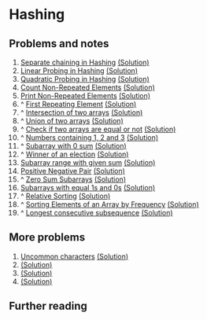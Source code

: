 # Hashing

## Problems and notes

1. [Separate chaining in Hashing](https://practice.geeksforgeeks.org/problems/separate-chaining-in-hashing/1/?track=SPCF-Hashing&batchId=154) [(Solution)]()
2. [Linear Probing in Hashing](https://practice.geeksforgeeks.org/problems/linear-probing-in-hashing/1/?track=SPCF-Hashing&batchId=154) [(Solution)]()
3. [Quadratic Probing in Hashing](https://practice.geeksforgeeks.org/problems/quadratic-probing-in-hashing/1/?track=SPCF-Hashing&batchId=154) [(Solution)]()
4. [Count Non-Repeated Elements](https://practice.geeksforgeeks.org/problems/count-distinct-elements/1/?track=SPCF-Hashing&batchId=154) [(Solution)](https://github.com/thecoducer/GeeksForGeeks_DSA_Course_Solutions/blob/master/Hashing/count_non_repeated_element.cpp)
5. [Print Non-Repeated Elements](https://practice.geeksforgeeks.org/problems/print-distinct-elements/1/?track=SPCF-Hashing&batchId=154) [(Solution)](https://github.com/thecoducer/GeeksForGeeks_DSA_Course_Solutions/blob/master/Hashing/print_non_repeated_element.cpp)
6. ^ [First Repeating Element](https://practice.geeksforgeeks.org/problems/first-repeating-element/0/?track=SPCF-Hashing&batchId=154) [(Solution)](https://github.com/thecoducer/GeeksForGeeks_DSA_Course_Solutions/blob/master/Hashing/first_repeating_element.java)
7. ^ [Intersection of two arrays](https://practice.geeksforgeeks.org/problems/intersection-of-two-arrays/0/?track=SPCF-Hashing&batchId=154) [(Solution)](https://github.com/thecoducer/GeeksForGeeks_DSA_Course_Solutions/blob/master/Hashing/intersection_arrays.cpp)
8. ^ [Union of two arrays](https://practice.geeksforgeeks.org/problems/union-of-two-arrays/0/?track=SPCF-Hashing&batchId=154) [(Solution)](https://github.com/thecoducer/GeeksForGeeks_DSA_Course_Solutions/blob/master/Hashing/union_arrays.cpp)
9. ^ [Check if two arrays are equal or not](https://practice.geeksforgeeks.org/problems/check-if-two-arrays-are-equal-or-not/0/?track=SPCF-Hashing&batchId=154) [(Solution)](https://github.com/thecoducer/GeeksForGeeks_DSA_Course_Solutions/blob/master/Hashing/two_array_equal_or_not.cpp)
10. ^ [Numbers containing 1, 2 and 3](https://practice.geeksforgeeks.org/problems/numbers-containing-1-2-and-3/0/?track=SPCF-Hashing&batchId=154) [(Solution)](https://github.com/thecoducer/GeeksForGeeks_DSA_Course_Solutions/blob/master/Hashing/number_containing_123.cpp)
11. ^ [Subarray with 0 sum](https://practice.geeksforgeeks.org/problems/subarray-with-0-sum/1/?track=SPCF-Hashing&batchId=154) [(Solution)](https://github.com/thecoducer/GeeksForGeeks_DSA_Course_Solutions/blob/master/Hashing/subarray_sum_zero.cpp)
12. ^ [Winner of an election](https://practice.geeksforgeeks.org/problems/winner-of-an-election-where-votes-are-represented-as-candidate-names/1/?track=SPCF-Hashing&batchId=154) [(Solution)]()
13. [Subarray range with given sum](https://practice.geeksforgeeks.org/problems/subarray-range-with-given-sum0128/1/?track=SPCF-Hashing&batchId=154) [(Solution)]()
14. [Positive Negative Pair](https://practice.geeksforgeeks.org/problems/positive-negative-pair/0/?track=SPCF-Hashing&batchId=154) [(Solution)]()
15. ^ [Zero Sum Subarrays](https://practice.geeksforgeeks.org/problems/zero-sum-subarrays/0/?track=SPCF-Hashing&batchId=154) [(Solution)]()
16. [Subarrays with equal 1s and 0s](https://practice.geeksforgeeks.org/problems/count-subarrays-with-equal-number-of-1s-and-0s/1/?track=SPCF-Hashing&batchId=154) [(Solution)]()
17. ^ [Relative Sorting](https://practice.geeksforgeeks.org/problems/relative-sorting/0/?track=SPCF-Hashing&batchId=154) [(Solution)]()
18. ^ [Sorting Elements of an Array by Frequency](https://practice.geeksforgeeks.org/problems/sorting-elements-of-an-array-by-frequency/1/?track=SPCF-Hashing&batchId=154) [(Solution)]()
19. ^ [Longest consecutive subsequence](https://practice.geeksforgeeks.org/problems/longest-consecutive-subsequence2449/1/?track=SPCF-Hashing&batchId=154) [(Solution)]()


## More problems

1. [Uncommon characters](https://practice.geeksforgeeks.org/problems/uncommon-characters/0/) [(Solution)](https://github.com/thecoducer/GeeksForGeeks_DSA_Course_Solutions/blob/master/Hashing/More/uncommon_characters.cpp)
2. []() [(Solution)]()
3. []() [(Solution)]()
4. []() [(Solution)]()


## Further reading
